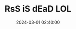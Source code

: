 ---
title: RsS iS dEaD LOL
description: Type in your Mastodon URL and explore RSS feeds in your network based. Really heckin' awesome.
url: https://rss-is-dead.lol/
date: 2024-03-01 02:40:00
rss: true
---